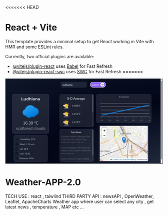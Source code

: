 <<<<<<< HEAD
# React + Vite

This template provides a minimal setup to get React working in Vite with HMR and some ESLint rules.

Currently, two official plugins are available:

- [@vitejs/plugin-react](https://github.com/vitejs/vite-plugin-react/blob/main/packages/plugin-react/README.md) uses [Babel](https://babeljs.io/) for Fast Refresh
- [@vitejs/plugin-react-swc](https://github.com/vitejs/vite-plugin-react-swc) uses [SWC](https://swc.rs/) for Fast Refresh
=======

![Image Description](src/assets/demo.png)
# Weather-APP-2.0
TECH USE : react , taiwlind 
THIRD PARTY API : newsAPI , OpenWeather, Leaflet, ApacheCharts
 Weather app where user can select any city , get latest news , temperature , MAP etc ...

